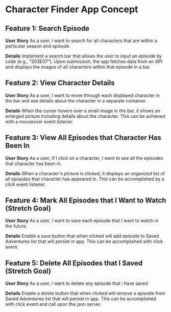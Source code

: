 # Character Finder App Concept

## Feature 1: Search Episode

**User Story**
As a user, I want to search for all characters that are within a particular season and episode.

**Details**
Implement a search bar that allows the user to input an episode by code (e.g., "S03E07"). Upon submission, the app fetches data from an API and displays the images of all characters within that episode in a bar.

## Feature 2: View Character Details

**User Story**
As a user, I want to move through each displayed character in the bar and see details about the character in a separate container.

**Details**
When the cursor hovers over a small image in the bar, it shows an enlarged picture including details about the character. This can be achieved with a mouseover event listener.

## Feature 3: View All Episodes that Character Has Been In

**User Story**
As a user, if I click on a character, I want to see all the episodes that character has been in.

**Details**
When a character's picture is clicked, it displays an organized list of all episodes that character has appeared in. This can be accomplished by a click event listener.

## Feature 4: Mark All Episodes that I Want to Watch (Stretch Goal)

**User Story**
As a user, I want to save each episode that I want to watch in the future.

**Details**
Enable a save button that when clicked will add episode to Saved Adventures list that will persist in app. This can be accomplished with click event.

## Feature 5: Delete All Episodes that I Saved (Stretch Goal)

**User Story**
As a user, I want to delete any episode that i have saved

**Details**
Enable a delete button that when clicked will remove a episode from Saved Adventures list that will persist in app. This can be accomplished with click event and call upon the json server.
